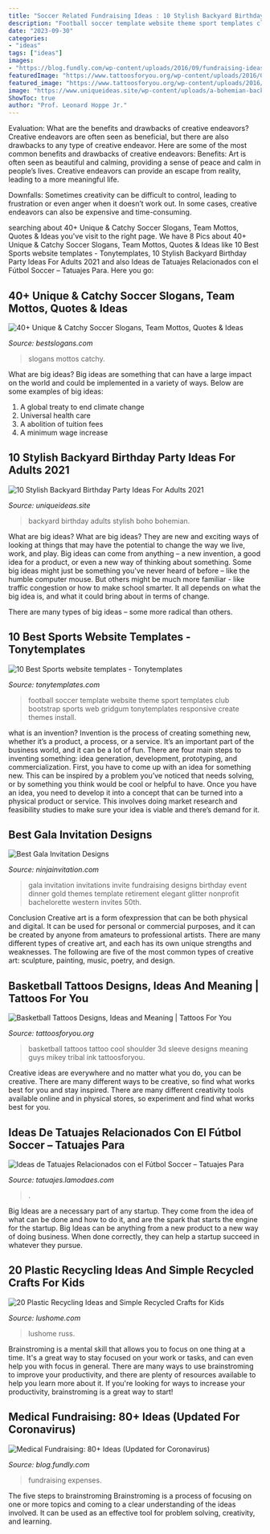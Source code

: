 ```yaml
---
title: "Soccer Related Fundraising Ideas : 10 Stylish Backyard Birthday Party Ideas For Adults 2021"
description: "Football soccer template website theme sport templates club bootstrap sports web gridgum tonytemplates responsive create themes install"
date: "2023-09-30"
categories:
- "ideas"
tags: ["ideas"]
images:
- "https://blog.fundly.com/wp-content/uploads/2016/09/fundraising-ideas-for-medical-health-expenses-1.png"
featuredImage: "https://www.tattoosforyou.org/wp-content/uploads/2016/05/Basketball-Sleeve-Tattoos.jpg"
featured_image: "https://www.tattoosforyou.org/wp-content/uploads/2016/05/Basketball-Sleeve-Tattoos.jpg"
image: "https://www.uniqueideas.site/wp-content/uploads/a-bohemian-backyard-dinner-party-backyard-boho-and-dinners.jpg"
ShowToc: true
author: "Prof. Leonard Hoppe Jr."
---
```



Evaluation: What are the benefits and drawbacks of creative endeavors?
Creative endeavors are often seen as beneficial, but there are also drawbacks to any type of creative endeavor. Here are some of the most common benefits and drawbacks of creative endeavors: 
Benefits: Art is often seen as beautiful and calming, providing a sense of peace and calm in people’s lives. Creative endeavors can provide an escape from reality, leading to a more meaningful life.

Downfalls: Sometimes creativity can be difficult to control, leading to frustration or even anger when it doesn’t work out. In some cases, creative endeavors can also be expensive and time-consuming.

	

		
searching about 40+ Unique &amp; Catchy Soccer Slogans, Team Mottos, Quotes &amp; Ideas you've visit to the right page. We have 8 Pics about 40+ Unique &amp; Catchy Soccer Slogans, Team Mottos, Quotes &amp; Ideas like 10 Best Sports website templates - Tonytemplates, 10 Stylish Backyard Birthday Party Ideas For Adults 2021 and also Ideas de Tatuajes Relacionados con el Fútbol Soccer – Tatuajes Para. Here you go:
		
    
## 40+ Unique &amp; Catchy Soccer Slogans, Team Mottos, Quotes &amp; Ideas

<img loading=lazy src="https://www.bestslogans.com/img/pics/20161026_104204_fieih.png" onerror="this.onerror=null;this.src='https://tse4.mm.bing.net/th?id=OIP.gOn25r1yrgAvIajd7QIK_gHaHa&amp;pid=15.1';" alt="40+ Unique &amp; Catchy Soccer Slogans, Team Mottos, Quotes &amp; Ideas">

_Source: bestslogans.com_

>slogans mottos catchy. 

	

What are big ideas?
Big ideas are something that can have a large impact on the world and could be implemented in a variety of ways. Below are some examples of big ideas: 
1. A global treaty to end climate change 
2. Universal health care 
3. A abolition of tuition fees 
4. A minimum wage increase 

    
## 10 Stylish Backyard Birthday Party Ideas For Adults 2021

<img loading=lazy src="https://www.uniqueideas.site/wp-content/uploads/a-bohemian-backyard-dinner-party-backyard-boho-and-dinners.jpg" onerror="this.onerror=null;this.src='https://tse1.mm.bing.net/th?id=OIP.8_NYwgyEHxO73Vr7WaGtUwHaLH&amp;pid=15.1';" alt="10 Stylish Backyard Birthday Party Ideas For Adults 2021">

_Source: uniqueideas.site_

>backyard birthday adults stylish boho bohemian. 

	

What are big ideas?
What are big ideas? They are new and exciting ways of looking at things that may have the potential to change the way we live, work, and play. Big ideas can come from anything – a new invention, a good idea for a product, or even a new way of thinking about something.
Some big ideas might just be something you've never heard of before – like the humble computer mouse. But others might be much more familiar - like traffic congestion or how to make school smarter. It all depends on what the big idea is, and what it could bring about in terms of change.

There are many types of big ideas – some more radical than others.

    
## 10 Best Sports Website Templates - Tonytemplates

<img loading=lazy src="https://tonytemplates.com/blog/wp-content/uploads/2019/05/Football-Soccer.jpg" onerror="this.onerror=null;this.src='https://tse1.mm.bing.net/th?id=OIP.hmBEDsOnOyGU8hEskrtxYAHaM3&amp;pid=15.1';" alt="10 Best Sports website templates - Tonytemplates">

_Source: tonytemplates.com_

>football soccer template website theme sport templates club bootstrap sports web gridgum tonytemplates responsive create themes install. 

	

what is an invention?
Invention is the process of creating something new, whether it’s a product, a process, or a service. It’s an important part of the business world, and it can be a lot of fun.
There are four main steps to inventing something: idea generation, development, prototyping, and commercialization. First, you have to come up with an idea for something new. This can be inspired by a problem you’ve noticed that needs solving, or by something you think would be cool or helpful to have. Once you have an idea, you need to develop it into a concept that can be turned into a physical product or service. This involves doing market research and feasibility studies to make sure your idea is viable and there’s demand for it.

    
## Best Gala Invitation Designs

<img loading=lazy src="https://www.ninjainvitation.com/wp-content/uploads/2019/03/55c6817b940092024635b24d4acb04d1_2.jpg" onerror="this.onerror=null;this.src='https://tse1.mm.bing.net/th?id=OIP.vEzQ7cA_QhuXU38puEcWIwAAAA&amp;pid=15.1';" alt="Best Gala Invitation Designs">

_Source: ninjainvitation.com_

>gala invitation invitations invite fundraising designs birthday event dinner gold themes template retirement elegant glitter nonprofit bachelorette western invites 50th. 

	

Conclusion
Creative art is a form ofexpression that can be both physical and digital. It can be used for personal or commercial purposes, and it can be created by anyone from amateurs to professional artists. There are many different types of creative art, and each has its own unique strengths and weaknesses. The following are five of the most common types of creative art: sculpture, painting, music, poetry, and design.

    
## Basketball Tattoos Designs, Ideas And Meaning | Tattoos For You

<img loading=lazy src="https://www.tattoosforyou.org/wp-content/uploads/2016/05/Basketball-Sleeve-Tattoos.jpg" onerror="this.onerror=null;this.src='https://tse1.mm.bing.net/th?id=OIP.xfmqr6idwri5i89eKrw9YQHaJ4&amp;pid=15.1';" alt="Basketball Tattoos Designs, Ideas and Meaning | Tattoos For You">

_Source: tattoosforyou.org_

>basketball tattoos tattoo cool shoulder 3d sleeve designs meaning guys mikey tribal ink tattoosforyou. 

	

Creative ideas are everywhere and no matter what you do, you can be creative. There are many different ways to be creative, so find what works best for you and stay inspired. There are many different creativity tools available online and in physical stores, so experiment and find what works best for you.

    
## Ideas De Tatuajes Relacionados Con El Fútbol Soccer – Tatuajes Para

<img loading=lazy src="https://tatuajes.lamodaes.com/wp-content/uploads/2017/03/tatuajes-futbol-soccer-10.jpg" onerror="this.onerror=null;this.src='https://tse1.mm.bing.net/th?id=OIP.ohttK58F5yqz489KNlInBwHaKB&amp;pid=15.1';" alt="Ideas de Tatuajes Relacionados con el Fútbol Soccer – Tatuajes Para">

_Source: tatuajes.lamodaes.com_

>. 

	

Big Ideas are a necessary part of any startup. They come from the idea of what can be done and how to do it, and are the spark that starts the engine for the startup. Big Ideas can be anything from a new product to a new way of doing business. When done correctly, they can help a startup succeed in whatever they pursue.

    
## 20 Plastic Recycling Ideas And Simple Recycled Crafts For Kids

<img loading=lazy src="https://www.lushome.com/wp-content/uploads/2012/10/plastic-straws-recycled-crafts-16.jpg" onerror="this.onerror=null;this.src='https://tse1.mm.bing.net/th?id=OIP.61moX89397JM_dl-hQCJrgHaJO&amp;pid=15.1';" alt="20 Plastic Recycling Ideas and Simple Recycled Crafts for Kids">

_Source: lushome.com_

>lushome russ. 

	

Brainstroming is a mental skill that allows you to focus on one thing at a time. It's a great way to stay focused on your work or tasks, and can even help you with focus in general. There are many ways to use brainstroming to improve your productivity, and there are plenty of resources available to help you learn more about it. If you're looking for ways to increase your productivity, brainstroming is a great way to start!

    
## Medical Fundraising: 80+ Ideas (Updated For Coronavirus)

<img loading=lazy src="https://blog.fundly.com/wp-content/uploads/2016/09/fundraising-ideas-for-medical-health-expenses-1.png" onerror="this.onerror=null;this.src='https://tse2.mm.bing.net/th?id=OIP.N9NnH5No8v7kLMXzNblU0gHaDe&amp;pid=15.1';" alt="Medical Fundraising: 80+ Ideas (Updated for Coronavirus)">

_Source: blog.fundly.com_

>fundraising expenses. 

	

The five steps to brainstroming
Brainstroming is a process of focusing on one or more topics and coming to a clear understanding of the ideas involved. It can be used as an effective tool for problem solving, creativity, and learning.

